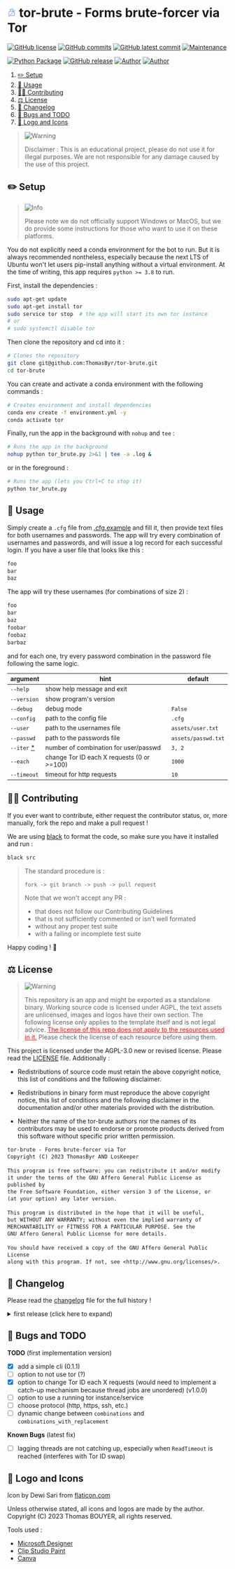 # <img src="assets/favicon.png" alt="icon" width="4%"/> tor-brute - Forms brute-forcer via Tor

[![GitHub license](https://img.shields.io/github/license/ThomasByr/tor-brute)](https://github.com/ThomasByr/tor-brute/blob/master/LICENSE)
[![GitHub commits](https://badgen.net/github/commits/ThomasByr/tor-brute)](https://GitHub.com/ThomasByr/tor-brute/commit/)
[![GitHub latest commit](https://badgen.net/github/last-commit/ThomasByr/tor-brute)](https://gitHub.com/ThomasByr/tor-brute/commit/)
[![Maintenance](https://img.shields.io/badge/maintained%3F-yes-green.svg)](https://GitHub.com/ThomasByr/tor-brute/graphs/commit-activity)

[![Python Package](https://github.com/ThomasByr/tor-brute/actions/workflows/python-package.yml/badge.svg)](https://github.com/ThomasByr/tor-brute/actions/workflows/python-package.yml)
[![GitHub release](https://img.shields.io/github/release/ThomasByr/tor-brute)](https://github.com/ThomasByr/tor-brute/releases/)
[![Author](https://img.shields.io/badge/author-@ThomasByr-blue)](https://github.com/ThomasByr)
[![Author](https://img.shields.io/badge/author-@ThomasD-blue)](https://github.com/LosKeeper)

1. [✏️ Setup](#️-setup)
2. [🔧 Usage](#-usage)
3. [🧑‍🏫 Contributing](#-contributing)
4. [⚖️ License](#️-license)
5. [🔄 Changelog](#-changelog)
6. [🐛 Bugs and TODO](#-bugs-and-todo)
7. [🎨 Logo and Icons](#-logo-and-icons)

> <picture>
>   <source media="(prefers-color-scheme: light)" srcset="https://raw.githubusercontent.com/Mqxx/GitHub-Markdown/main/blockquotes/badge/light-theme/warning.svg">
>   <img alt="Warning" src="https://raw.githubusercontent.com/Mqxx/GitHub-Markdown/main/blockquotes/badge/dark-theme/warning.svg">
> </picture><br>
>
> Disclaimer : This is an educational project, please do not use it for illegal purposes. We are not responsible for any damage caused by the use of this project.

## ✏️ Setup

> <picture>
>   <source media="(prefers-color-scheme: light)" srcset="https://raw.githubusercontent.com/Mqxx/GitHub-Markdown/main/blockquotes/badge/light-theme/info.svg">
>   <img alt="Info" src="https://raw.githubusercontent.com/Mqxx/GitHub-Markdown/main/blockquotes/badge/dark-theme/info.svg">
> </picture><br>
>
> Please note we do not officially support Windows or MacOS, but we do provide some instructions for those who want to use it on these platforms.

You do not explicitly need a conda environment for the bot to run. But it is always recommended nontheless, especially because the next LTS of Ubuntu won't let users pip-install anything without a virtual environment. At the time of writing, this app requires `python >= 3.8` to run.

First, install the dependencies :

```bash
sudo apt-get update
sudo apt-get install tor
sudo service tor stop  # the app will start its own tor instance
# or
# sudo systemctl disable tor
```

Then clone the repository and cd into it :

```bash
# Clones the repository
git clone git@github.com:ThomasByr/tor-brute.git
cd tor-brute
```

You can create and activate a conda environment with the following commands :

```bash
# Creates environment and install dependencies
conda env create -f environment.yml -y
conda activate tor
```

Finally, run the app in the background with `nohup` and `tee` :

```bash
# Runs the app in the background
nohup python tor_brute.py 2>&1 | tee -a .log &
```

or in the foreground :

```bash
# Runs the app (lets you Ctrl+C to stop it)
python tor_brute.py
```

## 🔧 Usage

Simply create a `.cfg` file from [.cfg.example](.cfg.example) and fill it, then provide text files for both usernames and passwords. The app will try every combination of usernames and passwords, and will issue a log record for each successful login. If you have a user file that looks like this :

```txt
foo
bar
baz
```

The app will try these usernames (for combinations of size 2) :

```txt
foo
bar
baz
foobar
foobaz
barbaz
```

and for each one, try every password combination in the password file following the same logic.

<!-- markdownlint-disable MD051 -->

| argument         | hint                                       | default             |
| ---------------- | ------------------------------------------ | ------------------- |
| `--help`         | show help message and exit                 |                     |
| `--version`      | show program's version                     |                     |
| `--debug`        | debug mode                                 | `False`             |
| `--config`       | path to the config file                    | `.cfg`              |
| `--user`         | path to the usernames file                 | `assets/user.txt`   |
| `--passwd`       | path to the passwords file                 | `assets/passwd.txt` |
| `--iter` [\*][1] | number of combination for user/passwd      | `3, 2`              |
| `--each`         | change Tor ID each X requests (0 or >=100) | `1000`              |
| `--timeout`      | timeout for http requests                  | `10`                |

[1]: ## "a file with a, b, c with iter=2 would produce a, b, c, ab, ac, ba, bc, ca, cb"

<!-- markdownlint-enable MD051 -->

## 🧑‍🏫 Contributing

If you ever want to contribute, either request the contributor status, or, more manually, fork the repo and make a pull request !

We are using [black](https://github.com/psf/black) to format the code, so make sure you have it installed and run :

```ps1
black src
```

> The standard procedure is :
>
> ```txt
> fork -> git branch -> push -> pull request
> ```
>
> Note that we won't accept any PR :
>
> - that does not follow our Contributing Guidelines
> - that is not sufficiently commented or isn't well formated
> - without any proper test suite
> - with a failing or incomplete test suite

Happy coding ! 🙂

## ⚖️ License

> <picture>
>   <source media="(prefers-color-scheme: light)" srcset="https://raw.githubusercontent.com/Mqxx/GitHub-Markdown/main/blockquotes/badge/light-theme/warning.svg">
>   <img alt="Warning" src="https://raw.githubusercontent.com/Mqxx/GitHub-Markdown/main/blockquotes/badge/dark-theme/warning.svg">
> </picture><br>
>
> This repository is an app and might be exported as a standalone binary. Working source code is licensed under AGPL, the text assets are unlicensed, images and logos have their own section. The following license only applies to the template itself and is not legal advice. <FONT COLOR="#ff0000"><u>The license of this repo does not apply to the resources used in it.</u></FONT> Please check the license of each resource before using them.

This project is licensed under the AGPL-3.0 new or revised license. Please read the [LICENSE](LICENSE.md) file. Additionally :

- Redistributions of source code must retain the above copyright notice, this list of conditions and the following disclaimer.

- Redistributions in binary form must reproduce the above copyright notice, this list of conditions and the following disclaimer in the documentation and/or other materials provided with the distribution.

- Neither the name of the tor-brute authors nor the names of its contributors may be used to endorse or promote products derived from this software without specific prior written permission.

```LICENSE
tor-brute - Forms brute-forcer via Tor
Copyright (C) 2023 ThomasByr AND LosKeeper

This program is free software: you can redistribute it and/or modify
it under the terms of the GNU Affero General Public License as published by
the Free Software Foundation, either version 3 of the License, or
(at your option) any later version.

This program is distributed in the hope that it will be useful,
but WITHOUT ANY WARRANTY; without even the implied warranty of
MERCHANTABILITY or FITNESS FOR A PARTICULAR PURPOSE. See the
GNU Affero General Public License for more details.

You should have received a copy of the GNU Affero General Public License
along with this program. If not, see <http://www.gnu.org/licenses/>.
```

## 🔄 Changelog

Please read the [changelog](changelog.md) file for the full history !

<details>
  <summary>  first release (click here to expand) </summary>

**v1.0** beta candidate (a.k.a. dev)

- add option to change Tor ID each X requests
- new `TupleGenerator` that yields products of conbinations
- renew http session each Tor ID swap
- `ThreadPool` is not closed/joined/terminated/deleted and then recreated anymore ! we use POSIX condition variables !
- somehow improved performance by 6.9% (not sure how)
- RAM usage does not seem to increase anymore (to be confirmed)
- consistent naming for variables and files
- next up: beta, release candidate, and release (drastic changes should only happen between beta and release candidate)

</details>

## 🐛 Bugs and TODO

**TODO** (first implementation version)

- [x] add a simple cli (0.1.1)
- [ ] option to not use tor (?)
- [x] option to change Tor ID each X requests (would need to implement a catch-up mechanism because thread jobs are unordered) (v1.0.0)
- [ ] option to use a running tor instance/service
- [ ] choose protocol (http, https, ssh, etc.)
- [ ] dynamic change between `combinations` and `combinations_with_replacement`

**Known Bugs** (latest fix)

- [ ] lagging threads are not catching up, especially when `ReadTimeout` is reached (interferes with Tor ID swap)

## 🎨 Logo and Icons

Icon by Dewi Sari from [flaticon.com](https://www.flaticon.com/fr/auteurs/dewi-sari)

Unless otherwise stated, all icons and logos are made by the author.
Copyright (C) 2023 Thomas BOUYER, all rights reserved.

Tools used :

- [Microsoft Designer](https://designer.microsoft.com/)
- [Clip Studio Paint](https://www.clipstudio.net/en)
- [Canva](https://www.canva.com/)

